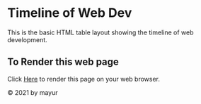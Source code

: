 <h1>Timeline of Web Dev</h1>
<p>This is the basic HTML table layout showing the timeline of web development.</p>


<h2>To Render this web page</h2>
<p>Click <a href="http://" target="_blank">Here</a> to render this page on your web browser.</p>


<footer>
<p>&copy 2021 by mayur</p>
</footer>